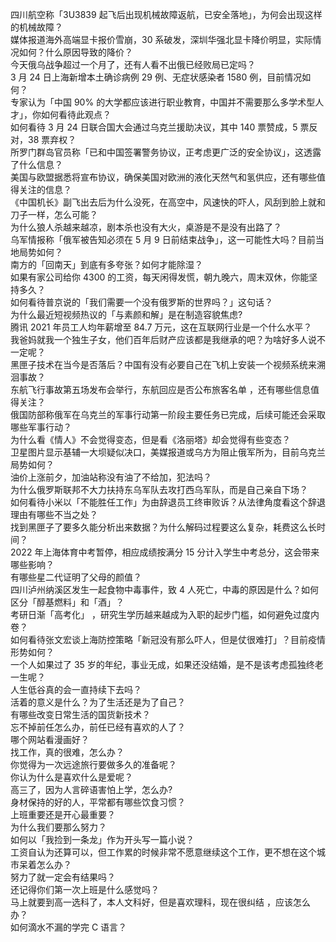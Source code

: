 四川航空称「3U3839 起飞后出现机械故障返航，已安全落地」，为何会出现这样的机械故障？  
媒体报道海外高端显卡报价雪崩，30 系破发，深圳华强北显卡降价明显，实际情况如何？什么原因导致的降价？  
今天俄乌战争超过一个月了，还有人看不出俄已经败局已定吗？  
3 月 24 日上海新增本土确诊病例 29 例、无症状感染者 1580 例，目前情况如何？  
专家认为「中国 90% 的大学都应该进行职业教育，中国并不需要那么多学术型人才」，你如何看待此观点？  
如何看待 3 月 24 日联合国大会通过乌克兰援助决议，其中 140 票赞成，5 票反对，38 票弃权？  
所罗门群岛官员称「已和中国签署警务协议，正考虑更广泛的安全协议」，这透露了什么信息？  
美国与欧盟据悉将宣布协议，确保美国对欧洲的液化天然气和氢供应，还有哪些值得关注的信息？  
《中国机长》副飞出去后为什么没死，在高空中，风速快的吓人，风刮到脸上就和刀子一样，怎么可能？  
为什么狼人杀越来越凉，剧本杀也没有大火，桌游是不是没有出路了？  
乌军情报称「俄军被告知必须在 5 月 9 日前结束战争」，这一可能性大吗？目前当地局势如何？  
南方的「回南天」到底有多夸张？如何才能除湿？  
如果有家公司给你 4300 的工资，每天闲得发慌，朝九晚六，周末双休，你能坚持多久？  
如何看待普京说的「我们需要一个没有俄罗斯的世界吗？」这句话？  
为什么最近短视频热议的「与素颜和解」是在制造容貌焦虑?  
腾讯 2021 年员工人均年薪增至 84.7 万元，这在互联网行业是一个什么水平？  
我爸妈就我一个独生子女，他们百年后财产应该都是我继承的吧？为啥好多人说不一定呢？  
黑匣子技术在当今是否落后？中国有没有必要自己在飞机上安装一个视频系统来溯洄事故？  
东航飞行事故第五场发布会举行，东航回应是否公布旅客名单 ，还有哪些信息值得关注？  
俄国防部称俄军在乌克兰的军事行动第一阶段主要任务已完成，后续可能还会采取哪些军事行动？  
为什么看《情人》不会觉得变态，但是看《洛丽塔》却会觉得有些变态？  
卫星图片显示基辅一大坝疑似决口，美媒报道或乌方为阻止俄军所为，目前乌克兰局势如何？  
油价上涨前夕，加油站称没有油了不给加，犯法吗？  
为什么俄罗斯联邦不大力扶持东乌军队去攻打西乌军队，而是自己亲自下场？  
如何看待小米以「不能胜任工作」为由辞退员工终审败诉？从法律角度看这个辞退理由有哪些不当之处？  
找到黑匣子了要多久能分析出来数据？为什么解码过程要这么复杂，耗费这么长时间？  
2022 年上海体育中考暂停，相应成绩按满分 15 分计入学生中考总分，这会带来哪些影响？  
有哪些星二代证明了父母的颜值？  
四川泸州纳溪区发生一起食物中毒事件，致 4 人死亡，中毒的原因是什么？如何区分「醇基燃料」和「酒」？  
考研日渐「高考化」 ，研究生学历越来越成为入职的起步门槛，如何避免过度内卷？  
如何看待张文宏谈上海防控策略「新冠没有那么吓人，但是仗很难打」？目前疫情形势如何？  
一个人如果过了 35 岁的年纪，事业无成，如果还没结婚，是不是该考虑孤独终老一生呢？  
人生低谷真的会一直持续下去吗？  
活着的意义是什么？为了生活还是为了自己？  
有哪些改变日常生活的国货新技术？  
忘不掉前任怎么办，前任已经有喜欢的人了？  
哪个网站看漫画好？  
找工作，真的很难，怎么办？  
你觉得为一次远途旅行要做多久的准备呢？  
你认为什么是喜欢什么是爱呢？  
高三了，因为人言碎语害怕上学，怎么办?  
身材保持的好的人，平常都有哪些饮食习惯？  
上班重要还是开心最重要？  
为什么我们要那么努力？  
如何以「我捡到一条龙」作为开头写一篇小说？  
工资自认为还算可以，但工作累的时候非常不愿意继续这个工作，更不想在这个城市呆着怎么办？  
努力了就一定会有结果吗？  
还记得你们第一次上班是什么感觉吗？  
马上就要到高一选科了，本人文科好，但是喜欢理科，现在很纠结 ，应该怎么办？  
如何滴水不漏的学完 C 语言？  
